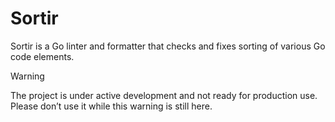 # Sortir

Sortir is a Go linter and formatter that checks and fixes sorting of various Go code elements.

> [!WARNING]
> The project is under active development and not ready for production use. Please don’t use it while this warning is still here.
